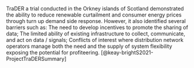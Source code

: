 
TraDER a trial conducted in the Orkney islands of Scotland demonstrated the ability to reduce renewable curtailment and consumer energy prices through turn up demand side response. However, it also identified several barriers such as: The need to develop incentives to promote the sharing of data; The limited ability of existing infrastructure to collect, communicate, and act on data / signals; Conflicts of interest where distribution network operators manage both the need and the supply of system flexibility exposing the potential for profiteering. [@keay-brightS2021-ProjectTraDERSummary] 